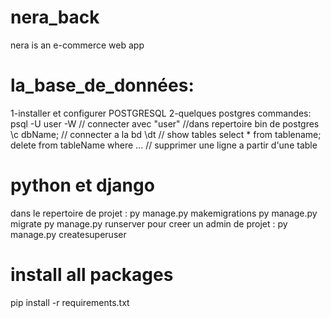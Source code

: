 # nera_back
nera is an e-commerce web app 
# la_base_de_données:
   1-installer et configurer POSTGRESQL
   2-quelques postgres commandes:
       psql -U user -W   // connecter avec "user"   //dans repertoire bin de postgres
       \c dbName; // connecter a la bd
       \dt  // show tables
       select * from tablename;
       delete from tableName where ... // supprimer une ligne a partir d'une table
       
# python et django 
   dans le repertoire de projet : 
   py manage.py makemigrations
   py manage.py migrate
   py manage.py runserver
   pour creer un admin de projet : py manage.py createsuperuser
   
# install all packages 
pip install -r requirements.txt 
